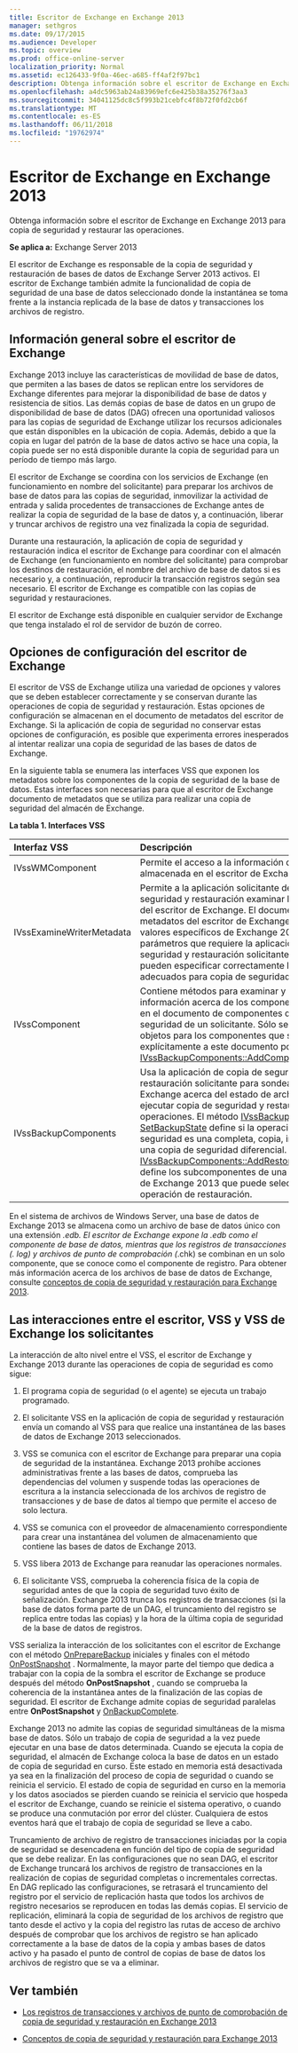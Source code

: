 ```yaml
---
title: Escritor de Exchange en Exchange 2013
manager: sethgros
ms.date: 09/17/2015
ms.audience: Developer
ms.topic: overview
ms.prod: office-online-server
localization_priority: Normal
ms.assetid: ec126433-9f0a-46ec-a685-ff4af2f97bc1
description: Obtenga información sobre el escritor de Exchange en Exchange 2013 para copia de seguridad y restaurar las operaciones.
ms.openlocfilehash: a4dc5963ab24a83969efc6e425b38a35276f3aa3
ms.sourcegitcommit: 34041125dc8c5f993b21cebfc4f8b72f0fd2cb6f
ms.translationtype: MT
ms.contentlocale: es-ES
ms.lasthandoff: 06/11/2018
ms.locfileid: "19762974"
---
```

# <a name="exchange-writer-in-exchange-2013"></a>Escritor de Exchange en Exchange 2013

Obtenga información sobre el escritor de Exchange en Exchange 2013 para copia de seguridad y restaurar las operaciones. 
  
**Se aplica a:** Exchange Server 2013 
  
El escritor de Exchange es responsable de la copia de seguridad y restauración de bases de datos de Exchange Server 2013 activos. El escritor de Exchange también admite la funcionalidad de copia de seguridad de una base de datos seleccionado donde la instantánea se toma frente a la instancia replicada de la base de datos y transacciones los archivos de registro. 
  
## <a name="overview-of-the-exchange-writer"></a>Información general sobre el escritor de Exchange
<a name="bk_Overview"> </a>

Exchange 2013 incluye las características de movilidad de base de datos, que permiten a las bases de datos se replican entre los servidores de Exchange diferentes para mejorar la disponibilidad de base de datos y resistencia de sitios. Las demás copias de base de datos en un grupo de disponibilidad de base de datos (DAG) ofrecen una oportunidad valiosos para las copias de seguridad de Exchange utilizar los recursos adicionales que están disponibles en la ubicación de copia. Además, debido a que la copia en lugar del patrón de la base de datos activo se hace una copia, la copia puede ser no está disponible durante la copia de seguridad para un período de tiempo más largo. 
  
El escritor de Exchange se coordina con los servicios de Exchange (en funcionamiento en nombre del solicitante) para preparar los archivos de base de datos para las copias de seguridad, inmovilizar la actividad de entrada y salida procedentes de transacciones de Exchange antes de realizar la copia de seguridad de la base de datos y, a continuación, liberar y truncar archivos de registro una vez finalizada la copia de seguridad.
  
Durante una restauración, la aplicación de copia de seguridad y restauración indica el escritor de Exchange para coordinar con el almacén de Exchange (en funcionamiento en nombre del solicitante) para comprobar los destinos de restauración, el nombre del archivo de base de datos si es necesario y, a continuación, reproducir la transacción registros según sea necesario. El escritor de Exchange es compatible con las copias de seguridad y restauraciones.
  
El escritor de Exchange está disponible en cualquier servidor de Exchange que tenga instalado el rol de servidor de buzón de correo. 
  
## <a name="exchange-writer-configuration-settings"></a>Opciones de configuración del escritor de Exchange
<a name="bk_ExchangeWriterConfig"> </a>

El escritor de VSS de Exchange utiliza una variedad de opciones y valores que se deben establecer correctamente y se conservan durante las operaciones de copia de seguridad y restauración. Estas opciones de configuración se almacenan en el documento de metadatos del escritor de Exchange. Si la aplicación de copia de seguridad no conservar estas opciones de configuración, es posible que experimenta errores inesperados al intentar realizar una copia de seguridad de las bases de datos de Exchange. 
  
En la siguiente tabla se enumera las interfaces VSS que exponen los metadatos sobre los componentes de la copia de seguridad de la base de datos. Estas interfaces son necesarias para que al escritor de Exchange documento de metadatos que se utiliza para realizar una copia de seguridad del almacén de Exchange.
  
**La tabla 1. Interfaces VSS**

|**Interfaz VSS**|**Descripción**|
|:-----|:-----|
|IVssWMComponent  <br/> |Permite el acceso a la información de componente almacenada en el escritor de Exchange.  <br/> |
|IVssExamineWriterMetadata  <br/> |Permite a la aplicación solicitante de copia de seguridad y restauración examinar los metadatos del escritor de Exchange. El documento de metadatos del escritor de Exchange contiene valores específicos de Exchange 2013 y los parámetros que requiere la aplicación de copia de seguridad y restauración solicitante para que pueden especificar correctamente los componentes adecuados para copia de seguridad.  <br/> |
|IVssComponent  <br/> |Contiene métodos para examinar y modificar la información acerca de los componentes contenidos en el documento de componentes de copia de seguridad de un solicitante. Sólo se pueden obtener objetos para los componentes que se han agregado explícitamente a este documento por el método [IVssBackupComponents::AddComponent](http://msdn.microsoft.com/en-us/library/windows/desktop/aa382646%28v=vs.85%29.aspx) .  <br/> |
|IVssBackupComponents  <br/> |Usa la aplicación de copia de seguridad y restauración solicitante para sondear el escritor de Exchange acerca del estado de archivo y para ejecutar copia de seguridad y restaurar las operaciones. El método [IVssBackupComponents:: SetBackupState](http://msdn.microsoft.com/en-us/library/windows/desktop/aa382833%28v=vs.85%29.aspx) define si la operación de copia de seguridad es una completa, copia, incremental, o una copia de seguridad diferencial. El método [IVssBackupComponents::AddRestoreSubcomponent](http://msdn.microsoft.com/en-us/library/windows/desktop/aa382649%28v=vs.85%29.aspx) define los subcomponentes de una base de datos de Exchange 2013 que puede seleccionar para una operación de restauración.  <br/> |
   
En el sistema de archivos de Windows Server, una base de datos de Exchange 2013 se almacena como un archivo de base de datos único con una extensión *.edb. El escritor de Exchange expone la *.edb como el componente de base de datos, mientras que los registros de transacciones (*. log) y archivos de punto de comprobación (*.chk) se combinan en un solo componente, que se conoce como el componente de registro. Para obtener más información acerca de los archivos de base de datos de Exchange, consulte [conceptos de copia de seguridad y restauración para Exchange 2013](backup-and-restore-concepts-for-exchange-2013.md).
  
## <a name="interactions-between-the-exchange-writer-vss-and-vss-requesters"></a>Las interacciones entre el escritor, VSS y VSS de Exchange los solicitantes
<a name="bk_interactions"> </a>

La interacción de alto nivel entre el VSS, el escritor de Exchange y Exchange 2013 durante las operaciones de copia de seguridad es como sigue:
  
1. El programa copia de seguridad (o el agente) se ejecuta un trabajo programado. 
    
2. El solicitante VSS en la aplicación de copia de seguridad y restauración envía un comando al VSS para que realice una instantánea de las bases de datos de Exchange 2013 seleccionados. 
    
3. VSS se comunica con el escritor de Exchange para preparar una copia de seguridad de la instantánea. Exchange 2013 prohíbe acciones administrativas frente a las bases de datos, comprueba las dependencias del volumen y suspende todas las operaciones de escritura a la instancia seleccionada de los archivos de registro de transacciones y de base de datos al tiempo que permite el acceso de solo lectura. 
    
4. VSS se comunica con el proveedor de almacenamiento correspondiente para crear una instantánea del volumen de almacenamiento que contiene las bases de datos de Exchange 2013. 
    
5. VSS libera 2013 de Exchange para reanudar las operaciones normales. 
    
6. El solicitante VSS, comprueba la coherencia física de la copia de seguridad antes de que la copia de seguridad tuvo éxito de señalización. Exchange 2013 trunca los registros de transacciones (si la base de datos forma parte de un DAG, el truncamiento del registro se replica entre todas las copias) y la hora de la última copia de seguridad de la base de datos de registros.
    
VSS serializa la interacción de los solicitantes con el escritor de Exchange con el método [OnPrepareBackup](http://msdn.microsoft.com/en-us/library/windows/desktop/aa381571%28v=vs.85%29.aspx) iniciales y finales con el método [OnPostSnapshot](http://msdn.microsoft.com/en-us/library/windows/desktop/aa381568%28v=vs.85%29.aspx) . Normalmente, la mayor parte del tiempo que dedica a trabajar con la copia de la sombra el escritor de Exchange se produce después del método **OnPostSnapshot** , cuando se comprueba la coherencia de la instantánea antes de la finalización de las copias de seguridad. El escritor de Exchange admite copias de seguridad paralelas entre **OnPostSnapshot** y [OnBackupComplete](http://msdn.microsoft.com/en-us/library/windows/desktop/aa381557%28v=vs.85%29.aspx).
  
Exchange 2013 no admite las copias de seguridad simultáneas de la misma base de datos. Sólo un trabajo de copia de seguridad a la vez puede ejecutar en una base de datos determinada. Cuando se ejecuta la copia de seguridad, el almacén de Exchange coloca la base de datos en un estado de copia de seguridad en curso. Este estado en memoria está desactivada ya sea en la finalización del proceso de copia de seguridad o cuando se reinicia el servicio. El estado de copia de seguridad en curso en la memoria y los datos asociados se pierden cuando se reinicia el servicio que hospeda el escritor de Exchange, cuando se reinicie el sistema operativo, o cuando se produce una conmutación por error del clúster. Cualquiera de estos eventos hará que el trabajo de copia de seguridad se lleve a cabo.
  
Truncamiento de archivo de registro de transacciones iniciadas por la copia de seguridad se desencadena en función del tipo de copia de seguridad que se debe realizar. En las configuraciones que no sean DAG, el escritor de Exchange truncará los archivos de registro de transacciones en la realización de copias de seguridad completas o incrementales correctas. En DAG replicado las configuraciones, se retrasará el truncamiento del registro por el servicio de replicación hasta que todos los archivos de registro necesarios se reproducen en todas las demás copias. El servicio de replicación, eliminará la copia de seguridad de los archivos de registro que tanto desde el activo y la copia del registro las rutas de acceso de archivo después de comprobar que los archivos de registro se han aplicado correctamente a la base de datos de la copia y ambas bases de datos activo y ha pasado el punto de control de copias de base de datos los archivos de registro que se va a eliminar.
  
## <a name="see-also"></a>Ver también

- [Los registros de transacciones y archivos de punto de comprobación de copia de seguridad y restauración en Exchange 2013](transaction-logs-and-checkpoint-files-for-backup-and-restore-in-exchange.md)
    
- [Conceptos de copia de seguridad y restauración para Exchange 2013](backup-and-restore-concepts-for-exchange-2013.md)
    

